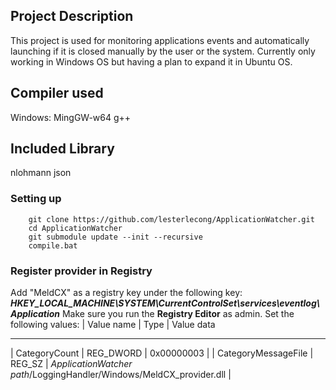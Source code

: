 ## Project Description

This project is used for monitoring applications events and automatically launching if it is closed manually by the user or the system.
Currently only working in Windows OS but having a plan to expand it in Ubuntu OS.

## Compiler used

Windows: MingGW-w64 g++

## Included Library

nlohmann json

### Setting up

```
    git clone https://github.com/lesterlecong/ApplicationWatcher.git
    cd ApplicationWatcher
    git submodule update --init --recursive
    compile.bat
```

### Register provider in Registry

Add "MeldCX" as a registry key under the following key:
**_HKEY_LOCAL_MACHINE\SYSTEM\CurrentControlSet\services\eventlog\Application_**
Make sure you run the **Registry Editor** as admin.
Set the following values:
| Value name | Type | Value data

---

| CategoryCount | REG_DWORD | 0x00000003 |
| CategoryMessageFile | REG_SZ | _ApplicationWatcher path_/LoggingHandler/Windows/MeldCX_provider.dll |
